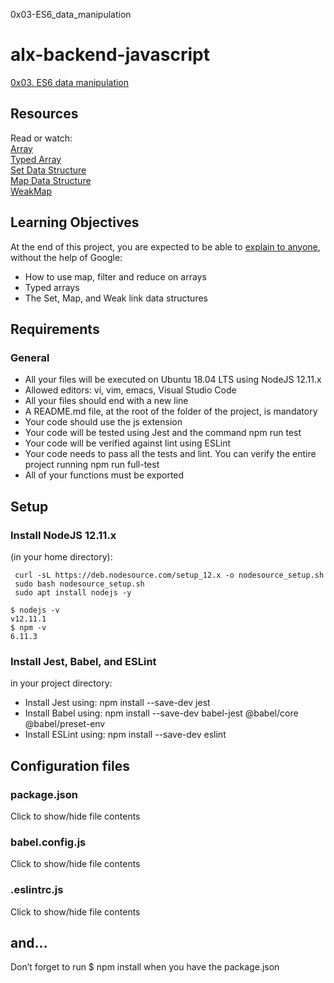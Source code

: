 0x03-ES6_data_manipulation  
# alx-backend-javascript  
[0x03. ES6 data manipulation](https://intranet.alxswe.com/projects/1227#task-11599)        
## Resources  
Read or watch:  
[Array](https://intranet.alxswe.com/rltoken/bcXqK1IaIHtrZ45sv0RxsQ)        
[Typed Array](https://intranet.alxswe.com/rltoken/YZ5RtzAPTaWtF00MYbXuVw)  
[Set Data Structure](https://intranet.alxswe.com/rltoken/Ch8vq39y9QnlTMr8CymgEg)  
[Map Data Structure](https://intranet.alxswe.com/rltoken/W29MV3f8Ii4HmeJSALNIpw)  
[WeakMap](https://intranet.alxswe.com/rltoken/pSetFVFeIR660GPE0flPdg)  
## Learning Objectives  
At the end of this project, you are expected to be able to [explain to anyone](https://intranet.alxswe.com/rltoken/vFyWo9TJ_4ypOC6uPi2low), without the help of Google:  
+ How to use map, filter and reduce on arrays
+ Typed arrays
+ The Set, Map, and Weak link data structures  
## Requirements  
### General  
+ All your files will be executed on Ubuntu 18.04 LTS using NodeJS 12.11.x
+ Allowed editors: vi, vim, emacs, Visual Studio Code
+ All your files should end with a new line
+ A README.md file, at the root of the folder of the project, is mandatory
+ Your code should use the js extension
+ Your code will be tested using Jest and the command npm run test
+ Your code will be verified against lint using ESLint
+ Your code needs to pass all the tests and lint. You can verify the entire project running npm run full-test
+ All of your functions must be exported  
## Setup  
### Install NodeJS 12.11.x  
(in your home directory):  
```
 curl -sL https://deb.nodesource.com/setup_12.x -o nodesource_setup.sh  
 sudo bash nodesource_setup.sh  
 sudo apt install nodejs -y
```
```
$ nodejs -v  
v12.11.1  
$ npm -v  
6.11.3  
```
### Install Jest, Babel, and ESLint  
in your project directory:  
+ Install Jest using: npm install --save-dev jest  
+ Install Babel using: npm install --save-dev babel-jest @babel/core @babel/preset-env
+ Install ESLint using: npm install --save-dev eslint
## Configuration files  
### package.json  
Click to show/hide file contents
### babel.config.js  
Click to show/hide file contents   
### .eslintrc.js  
Click to show/hide file contents  

## and…  
Don’t forget to run $ npm install when you have the package.json  

